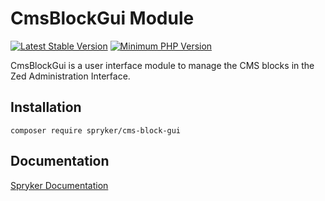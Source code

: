 # CmsBlockGui Module
[![Latest Stable Version](https://poser.pugx.org/spryker/cms-block-gui/v/stable.svg)](https://packagist.org/packages/spryker/cms-block-gui)
[![Minimum PHP Version](https://img.shields.io/badge/php-%3E%3D%208.3-8892BF.svg)](https://php.net/)

CmsBlockGui is a user interface module to manage the CMS blocks in the Zed Administration Interface.

## Installation

```
composer require spryker/cms-block-gui
```

## Documentation

[Spryker Documentation](https://docs.spryker.com)
